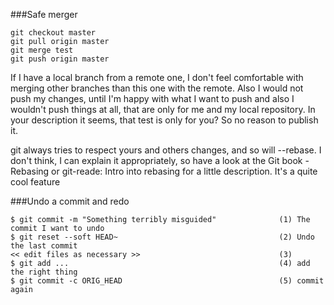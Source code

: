 ###Safe merger
```
git checkout master
git pull origin master  
git merge test  
git push origin master  
```
If I have a local branch from a remote one, I don't feel comfortable with merging other branches than this one with the remote. Also I would not push my changes, until I'm happy with what I want to push and also I wouldn't push things at all, that are only for me and my local repository. In your description it seems, that test is only for you? So no reason to publish it.

git always tries to respect yours and others changes, and so will --rebase. I don't think, I can explain it appropriately, so have a look at the Git book - Rebasing or git-reade: Intro into rebasing for a little description. It's a quite cool feature

###Undo a commit and redo

```
$ git commit -m "Something terribly misguided"              (1) The commit I want to undo
$ git reset --soft HEAD~                                    (2) Undo the last commit
<< edit files as necessary >>                               (3)
$ git add ...                                               (4) add the right thing
$ git commit -c ORIG_HEAD                                   (5) commit again
```